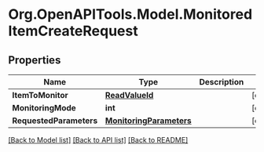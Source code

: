# Org.OpenAPITools.Model.MonitoredItemCreateRequest

## Properties

Name | Type | Description | Notes
------------ | ------------- | ------------- | -------------
**ItemToMonitor** | [**ReadValueId**](ReadValueId.md) |  | [optional] 
**MonitoringMode** | **int** |  | [optional] 
**RequestedParameters** | [**MonitoringParameters**](MonitoringParameters.md) |  | [optional] 

[[Back to Model list]](../README.md#documentation-for-models) [[Back to API list]](../README.md#documentation-for-api-endpoints) [[Back to README]](../README.md)

